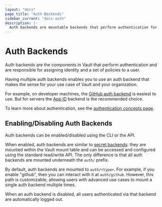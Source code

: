 ```yaml
---
layout: "docs"
page_title: "Auth Backends"
sidebar_current: "docs-auth"
description: |-
  Auth backends are mountable backends that perform authentication for Vault.
---
```


# Auth Backends

Auth backends are the components in Vault that perform authentication
and are responsible for assigning identity and a set of policies to a
user.

Having multiple auth backends enables you to use an auth backend
that makes the sense for your use case of Vault and your organization.

For example, on developer machines, the [GitHub auth backend](/docs/auth/github.html)
is easiest to use. But for servers the [App ID](/docs/auth/app-id.html)
backend is the recommended choice.

To learn more about authentication, see the
[authentication concepts page](/docs/concepts/auth.html).

## Enabling/Disabling Auth Backends

Auth backends can be enabled/disabled using the CLI or the API.

When enabled, auth backends are similar to [secret backends](/docs/secrets/index.html):
they are mounted within the Vault mount table and can be accessed
and configured using the standard read/write API. The only difference
is that all auth backends are mounted underneath the `auth/` prefix.

By default, auth backends are mounted to `auth/<type>`. For example,
if you enable "github", then you can interact with it at `auth/github`.
However, this path is customizable, allowing users with advanced use
cases to mount a single auth backend multiple times.

When an auth backend is disabled, all users authenticated via that
backend are automatically logged out.
